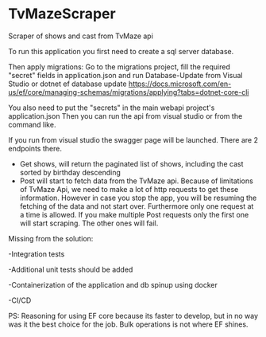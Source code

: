 # TvMazeScraper
Scraper of shows and cast from TvMaze api

To run this application you first need to create a sql server database. 

Then apply migrations: Go to the migrations project, fill the required "secret" fields in application.json and run 
  Database-Update from Visual Studio or 
  dotnet ef database update https://docs.microsoft.com/en-us/ef/core/managing-schemas/migrations/applying?tabs=dotnet-core-cli

You also need to put the "secrets" in the main webapi project's application.json
Then you can run the api from visual studio or from the command like.

If you run from visual studio the swagger page will be launched. There are 2 endpoints there.

- Get shows, will return the paginated list of shows, including the cast sorted by birthday descending
- Post will start to fetch data from the TvMaze api. 
  Because of limitations of TvMaze Api, we need to make a lot of http requests to get these information. 
  However in case you stop the app, you will be resuming the fetching of the data and not start over.
  Furthermore only one request at a time is allowed. If you make multiple Post requests only the first one will start scraping. The other ones will fail.

Missing from the solution:

-Integration tests

-Additional unit tests should be added

-Containerization of the application and db spinup using docker

-CI/CD
  

PS: Reasoning for using EF core because its faster to develop, but in no way was it the best choice for the job. Bulk operations is not where EF shines.


